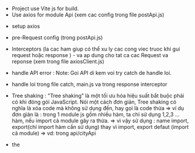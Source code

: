 - Project use Vite js for build.
- Use axios for module Api (xem cac config trong file postApi.js)

* setup axios
* pre-Request config (trong postApi.js)
* Interceptors (la cac ham giup có thể xu ly cac cong viec truoc khi gui request hoặc response ) - va ap dung cho tat ca cac Request va reponse (xem trong file axiosClient.js)
* handle API error :
  Note: Goi API di kem voi try catch de handle loi.

* handle loi trong file catch, main.js va trong response interceptor

* Tree shaking : "Tree shaking" là một tối ưu hóa hiệu suất bắt buộc phải có khi đóng gói JavaScript. Nói một cách đơn giản, Tree shaking có nghĩa là xóa code mà không sử dụng đến, hay gọi là code thừa
  => ví dụ đơn giản là : trong 1 module js gồm nhiều hàm, ta chỉ sử dụng 1,2,3 ... hàm, nếu import cả module gây ra thừa.
  => vì vậy sử dụng : name import, export(chỉ import hàm cần sử dụng) thay vì import, export defaut (import cả module)
  => vd: trong api/cityApi

* the <template> trong html : <template> => chứa mã HTML sẽ không được hiển thị ra bởi trình duyệt cho đến khi nó được chỉ định thêm vào tài liệu bởi JavaScript.

* add folder utils : tong hop cac ham lam nhiem vu nao do.

* Use day.js : hien thi thoi gian creat, update cac bai post
  => trong các api tra ve tu backend cho cac bai post, se có key ve time: update, creat bai post.
  => thoi gian o dang minisecond (ms). ta can chuyen ve dang thoi gian thong thuong.

* su dung anh mac dinh khi anh luu trong db bi loi hoac link anh sai.
  => trong home or post.js

* creat func truncate text: de gioi han text hien thi bang js
  => trong file utils/common.js

* Optional chaining (?.) trong js
  => Optional chaining trong Javascript kí hiệu là (?.), dùng để dừng lại quá trình xử lý nếu giá trị trước ?. có kiểu dữ liệu là undefined hoặc null.
  vd : value?.prop => ket qua : value.prop nếu value khác undefined và null. + Ngược lại, nếu value bằng undefined hoặc null thì trả về giá trị undefined.
  => Chú ý: optional chaining trong JavaScript ?. chỉ kiểm tra điều kiện của một giá trị đứng trước nó.
